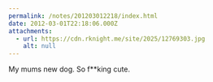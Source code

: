 ```yaml
---
permalink: /notes/201203012218/index.html
date: 2012-03-01T22:18:06.000Z
attachments:
  - url: https://cdn.rknight.me/site/2025/12769303.jpg
    alt: null
---
```


My mums new dog. So f**king cute.

